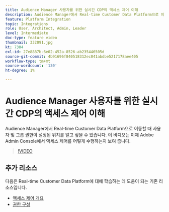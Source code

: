 ```yaml
---
title: Audience Manager 사용자를 위한 실시간 CDP의 액세스 제어 이해
description: Audience Manager에서 Real-time Customer Data Platform으로 이동할 때 사용자 및 그룹 권한이 설정된 위치를 알고 싶을 수 있습니다. 이 비디오는 이제 Adobe Admin Console에서 액세스 제어를 어떻게 수행하는지 보여 줍니다.
feature: Platform Integration
topic: Integrations
role: User, Architect, Admin, Leader
level: Intermediate
doc-type: feature video
thumbnail: 332091.jpg
kt: 7304
exl-id: 27e8887b-6e02-452a-8526-ab235446505d
source-git-commit: 4b91696f840518312ec041abdbe5217178aee405
workflow-type: tm+mt
source-wordcount: '130'
ht-degree: 1%

---
```


# Audience Manager 사용자를 위한 실시간 CDP의 액세스 제어 이해

Audience Manager에서 Real-time Customer Data Platform으로 이동할 때 사용자 및 그룹 권한이 설정된 위치를 알고 싶을 수 있습니다. 이 비디오는 이제 Adobe Admin Console에서 액세스 제어를 어떻게 수행하는지 보여 줍니다.

>[!VIDEO](https://video.tv.adobe.com/v/332091/?quality=12&learn=on)

## 추가 리소스

다음은 Real-time Customer Data Platform에 대해 학습하는 데 도움이 되는 기존 리소스입니다.

* [액세스 제어 개요](https://experienceleague.adobe.com/docs/experience-platform/access-control/home.html?lang=en#access-control-hierarchy-and-workflow)
* [권한 구성](https://experienceleague.adobe.com/docs/platform-learn/getting-started-for-data-architects-and-data-engineers/configure-permissions.html?lang=en)
